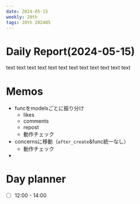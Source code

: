```yaml
---
date: 2024-05-15
weekly: 20th
tags: 20th 202405 
---
```

# Daily Report(2024-05-15)
text text text text text text text text text text text text
# Memos
- funcをmodelsごとに振り分け
	- likes
	- comments
	- repost
	- 動作チェック
- concernsに移動（`after_create`&func統一なし）
	- 動作チェック
- 
# Day planner

- [ ] 12:00 - 14:00 